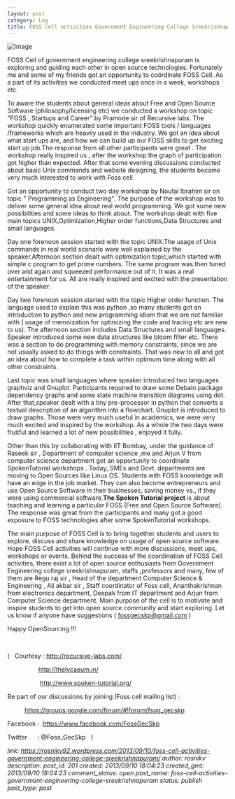 ```yaml
---
layout: post
category: Log
title: FOSS Cell activities Government Engineering College Sreekrishnapuram
---
```



![Image](http://rosnikv92.files.wordpress.com/2013/09/544974_365724533470542_100000989945415_971798_1878938283_n.jpg?w=487)


FOSS Cell of government engineering college sreekrishnapuram is exploring and guiding each other in open source technologies. Fortunately me and some of my friends got an opportunity to coördinate FOSS Cell. As a part of its activities we conducted meet ups once in a week, workshops etc.

To aware the students about general ideas about Free and Open Source Software (philosophy/licensing etc) we conducted a workshop on topic "FOSS , Startups and Career" by Pramode sir of Recursive labs. The workshop quickly enumerated some important FOSS tools / languages /frameworks which are heavily used in the industry. We got an idea about what start ups are, and how we can build up our FOSS skills to get exciting start up job.The response from all other participants were great . The workshop really inspired us , after the workshop the graph of participation got higher than expected. After that some evening discussions conducted about basic Unix commands and website designing, the students became very much interested to work with Foss cell.


Got an opportunity to conduct two day workshop by Noufal Ibrahim sir on topic " Programming as Engineering". The purpose of the workshop was to deliver some general idea about real world programming. We got some new possibilities and some ideas to think about. The workshop dealt with five main topics UNIX,Optimization,Higher order functions,Data Structures and small languages.


Day one forenoon session started with the topic UNIX.The usage of Unix commands in real world scenario were well explained by the speaker.Afternoon section dealt with optimization topic,which started with simple c program to get prime numbers. The same program was then tuned over and again and squeezed performance out of it. It was a real entertainment for us. All are really inspired and excited with the presentation of the speaker.


Day two forenoon session started with the topic Higher order function. The language used to explain this was python ,so many students got an introduction to python and new programming idiom that we are not familiar with ( usage of memoization for optimizing the code and tracing etc are new to us). The afternoon section includes Data Structures and small languages. Speaker introduced some new data structures like bloom filter etc. There was a section to do programming with memory constraints, since we are not usually asked to do things with constraints. That was new to all and got an idea about how to complete a task within optimum time along with all other constraints.

Last topic was small languages where speaker introduced two languages graphviz and Gnuplot. Participants required to draw some Debain package dependency graphs and some state machine transition diagrams using dot. After that,speaker dealt with a tiny pre-processor in python that converts a textual description of an algorithm into a flowchart. Gnuplot is introduced to draw graphs. Those were very much useful in academics, we were very much excited and inspired by the workshop. As a whole the two days were fruitful and learned a lot of new possibilities , enjoyed it fully.


Other than this by collaborating with IIT Bombay, under the guidance of Raseek sir , Department of computer science ,me and Arjun V from computer science department got an opportunity to coordinate SpokenTutorial workshops . Today, SMEs and Govt. departments are moving to Open Sources like Linux OS. Students with FOSS knowledge will have an edge in the job market. They can also become entrepreneurs and use Open Source Software in their businesses, saving money vs., if they were using commercial software.**The Spoken Tutorial project** is about teaching and learning a particular FOSS (Free and Open Source Software). The response was great from the participants and many got a good exposure to FOSS technologies after some SpokenTutorial workshops.

The main purpose of FOSS Cell is to bring together students and users to explore, discuss and share knowledge on usage of open source software. Hope FOSS Cell activities will continue with more discussions, meet ups, workshops or events. Behind the success of the coordination of FOSS Cell activities, there exist a lot of open source enthusiasts from Government Engineering college sreekrishnapuram, staffs ,professors and many, few of them are Regu raj sir , Head of the department Computer Science & Engineering , Ali akbar sir , Staff coordinator of Foss cell, Ananthakrishnan from electronics department, Deepak from IT department and Arjun from Computer Science department. Main purpose of the cell is to motivate and inspire students to get into open source community and start exploring. Let us know if anyone have suggestions ( fossgecskp@gmail.com )

Happy OpenSourcing !!!

 

(   Courtesy : http://recursive-labs.com/

                  http://thelycaeum.in/

                   http://www.spoken-tutorial.org/

Be part of our discussions by joining (Foss cell mailing list) :

          https://groups.google.com/forum/#!forum/fsug_gecskp

Facebook :  https://www.facebook.com/FossGecSkp

Twitter      : @Foss_GecSkp   )


*link: https://rosnikv92.wordpress.com/2013/09/10/foss-cell-activities-government-engineering-college-sreekrishnapuram/
author: rosnikv
description: 
post_id: 201
created: 2013/09/10 18:04:23
created_gmt: 2013/09/10 18:04:23
comment_status: open
post_name: foss-cell-activities-government-engineering-college-sreekrishnapuram
status: publish
post_type: post*
